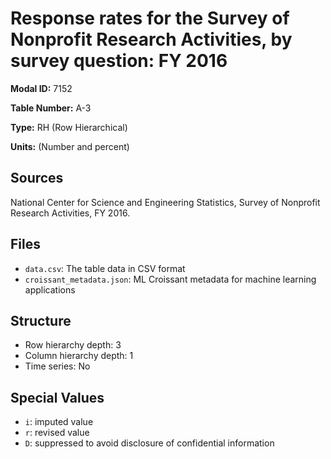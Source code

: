 # Response rates for the Survey of Nonprofit Research Activities, by survey question: FY 2016

**Modal ID:** 7152

**Table Number:** A-3

**Type:** RH (Row Hierarchical)

**Units:** (Number and percent)

## Sources

National Center for Science and Engineering Statistics, Survey of Nonprofit Research Activities, FY 2016.

## Files

- `data.csv`: The table data in CSV format
- `croissant_metadata.json`: ML Croissant metadata for machine learning applications

## Structure

- Row hierarchy depth: 3
- Column hierarchy depth: 1
- Time series: No

## Special Values

- `i`: imputed value
- `r`: revised value
- `D`: suppressed to avoid disclosure of confidential information
